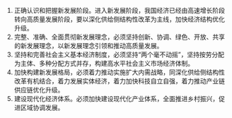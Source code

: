 1. 正确认识和把握新发展阶段。进入新发展阶段，我国经济已经由高速增长阶段转向高质量发展阶段，要以深化供给侧结构性改革为主线，加快经济结构优化升级。
2. 完整、准确、全面贯彻新发展理念，必须坚持创新、协调、绿色、开放、共享的新发展理念，以新发展理念引领和推动高质量发展。
3. 坚持和完善社会主义基本经济制度，必须坚持“两个毫不动摇”，坚持按劳分配为主体、多种分配方式并存，构建高水平社会主义市场经济体制。
4. 加快构建新发展格局，必须着力推动实施扩大内需战略，同深化供给侧结构性改革有机结合，着力发展实体经济，着力加快科技自立自强，着力推动产业链供应链优化升级。
5. 建设现代化经济体系。必须加快建设现代化产业体系，全面推进乡村振兴，促进区域协调发展。


